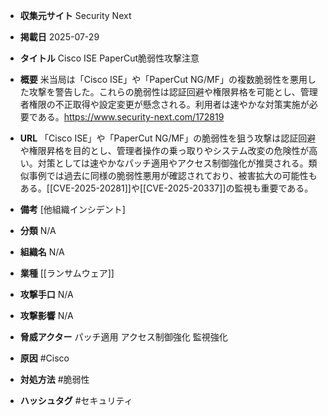 - **収集元サイト**
Security Next

- **掲載日**
2025-07-29

- **タイトル**
Cisco ISE PaperCut脆弱性攻撃注意

- **概要**
米当局は「Cisco ISE」や「PaperCut NG/MF」の複数脆弱性を悪用した攻撃を警告した。これらの脆弱性は認証回避や権限昇格を可能とし、管理者権限の不正取得や設定変更が懸念される。利用者は速やかな対策実施が必要である。https://www.security-next.com/172819

- **URL**
「Cisco ISE」や「PaperCut NG/MF」の脆弱性を狙う攻撃は認証回避や権限昇格を目的とし、管理者操作の乗っ取りやシステム改変の危険性が高い。対策としては速やかなパッチ適用やアクセス制御強化が推奨される。類似事例では過去に同様の脆弱性悪用が確認されており、被害拡大の可能性もある。[[CVE-2025-20281]]や[[CVE-2025-20337]]の監視も重要である。

- **備考**
[他組織インシデント]

- **分類**
N/A

- **組織名**
N/A

- **業種**
[[ランサムウェア]]

- **攻撃手口**
N/A

- **攻撃影響**
N/A

- **脅威アクター**
パッチ適用 アクセス制御強化 監視強化

- **原因**
#Cisco

- **対処方法**
#脆弱性

- **ハッシュタグ**
#セキュリティ
